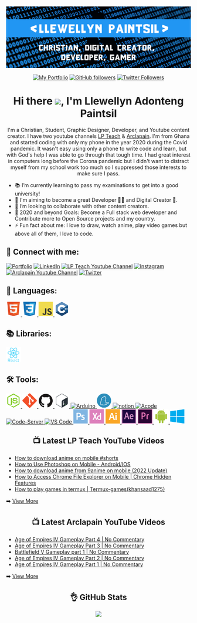 <!-- Banner -->
<p align="center">
<img src="./images/banner.png">
</p>

<div align="center">

<!-- Intro Cards -->
<p>
<a href="https://bit.ly/Llewellyn-portfolio-v1" target="_blank">
<img alt="My Portfolio" src="https://img.shields.io/website?down_color=red&down_message=DOWN&label=My%20Portfolio&logo=opera&logoColor=2196f3&style=for-the-badge&up_color=2196f3&up_message=UP&url=https%3A%2F%2Fllewellyn500.github.io/portfolio/"></a> <a href="https://github.com/Llewellyn500" target="_blank"><img alt="GitHub followers" src="https://img.shields.io/github/followers/Llewellyn500?color=white&logo=github&style=for-the-badge"></a> <a href="https://twitter.com/LlewellynAdont1?s=09" target="_blank">
<img alt="Twitter Followers" src="https://img.shields.io/twitter/follow/LlewellynAdont1?color=%231DA1F2&label=Follow%20me&logo=Twitter&style=for-the-badge"></a> 
</p>

<!-- Heading -->
<h1> 
Hi there <img  height="40px" src="https://camo.githubusercontent.com/c5763e7c322079fa5e6256670a7ba475d7d41b94afc2d033ef72a9b98a62ef80/68747470733a2f2f6d656469612e74656e6f722e636f6d2f696d616765732f62363137633336663964623237366433313436653937346238666636346634632f74656e6f722e676966" />, I'm Llewellyn Adonteng Paintsil 
</h1>

<!-- Body -->
<p>
I'm a Christian, Student, Graphic Designer, Developer, and Youtube content creator. I have two youtube channels <a href="http://www.youtube.com/c/LPTeach" target="_blank">LP Teach</a> & <a href="https://www.youtube.com/channel/UCcXLspJdUMq5E8-jU0CXuNA" target="_blank">Arclapain</a>. I'm from Ghana and started coding with only my phone in the year 2020 during the Covid pandemic. It wasn't easy using only a phone to write code and learn, but with God's help I was able to go through that tough time. I had great interest in computers long before the Corona pandemic but I didn't want to distract myself from my school work too much so I suppressed those interests to make sure I pass.
</p>
</div>

<p>
<ul>
<li>📚 I’m currently learning to pass my examinations to get into a good university!</li>
<li>🌱 I'm aiming to become a great Developer 👨‍💻 and Digital Creator 🎥.</li>
<li>👯 I’m looking to collaborate with other content creators.</li>
<li>🥅 2020 and beyond Goals: Become a Full stack web developer and Contribute more to Open Source projects and my country.</li>
<li>⚡ Fun fact about me: I love to draw, watch anime, play video games but above all of them, I love to code.</li>
</ul>
</p>

<!-- Social Media Links -->
<h2>📱 Connect with me:</h2>
<p>
<a href="https://bit.ly/Llewellyn-portfolio-v1" target="_blank"><img alt="Portfolio" src="https://img.shields.io/badge/-Portfolio-2196f3?style=for-the-badge&logo=opera&logoColor=fff"/></a>
<a href="https://www.linkedin.com/in/llewellynpaintsil" target="_blank"><img alt="LinkedIn" src="https://img.shields.io/badge/-LinkedIn-0A66C2?style=for-the-badge&logo=linkedin&logoColor=fff"/></a>
<a href="https://www.youtube.com/channel/UCcrvHbgE3u_eDfYm6iJKEvg" target="_blank"><img alt="LP Teach Youtube Channel" src="https://img.shields.io/badge/-LP Teach-FF0000?style=for-the-badge&logo=youtube&logoColor=fff"/></a>
<a href="https://www.instagram.com/llewellynpaint/" target="_blank"><img alt="Instagram" src="https://img.shields.io/badge/-Instagram-E4405F?style=for-the-badge&logo=instagram&logoColor=fff"/></a>
<a href="https://www.youtube.com/channel/UCcXLspJdUMq5E8-jU0CXuNA" target="_blank"><img alt="Arclapain Youtube Channel" src="https://img.shields.io/badge/-Arclapain-FF0000?style=for-the-badge&logo=youtube&logoColor=fff"/></a>
<a href="https://twitter.com/LlewellynAdont1?s=09" target="_blank"><img alt="Twitter" src="https://img.shields.io/badge/-Twitter-1DA1F2?style=for-the-badge&logo=twitter&logoColor=fff"/></a>
</p>

<h2>💬 Languages:</h2>
<p>
<a href="https://en.wikipedia.org/wiki/HTML5" target="_blank">
<img alt="HTML5" width="40px" height="40px" src="https://raw.githubusercontent.com/devicons/devicon/7a4ca8aa871d6dca81691e018d31eed89cb70a76/icons/html5/html5-original.svg" />
</a>
<a href="https://en.wikipedia.org/wiki/CSS" target="_blank">
<img alt="CSS3" width="40px" height="40px" src="https://raw.githubusercontent.com/devicons/devicon/7a4ca8aa871d6dca81691e018d31eed89cb70a76/icons/css3/css3-original.svg" />
</a>
<a href="https://developer.mozilla.org/en-US/docs/Web/JavaScript" target="_blank">
<img alt="JavaScript" width="40px" height="40px" src="https://raw.githubusercontent.com/devicons/devicon/7a4ca8aa871d6dca81691e018d31eed89cb70a76/icons/javascript/javascript-original.svg" />
</a>
<a href="https://www.programiz.com/cpp-programming">
<img alt="c++" width="40px" height="40px" src="https://raw.githubusercontent.com/github/explore/180320cffc25f4ed1bbdfd33d4db3a66eeeeb358/topics/cpp/cpp.png" />
</a>
</p>

<h2>📚 Libraries:</h2>
<p>
<a href="https://reactjs.org/" target="_blank">
<img alt="React.js" width="40px" height="40px" src="https://raw.githubusercontent.com/devicons/devicon/7a4ca8aa871d6dca81691e018d31eed89cb70a76/icons/react/react-original-wordmark.svg"/>
</a>
</p>

<h2>🛠 Tools:</h2>
<p>
<a href="https://nodejs.org/" target="_blank">
<img alt="Node.js" width="40px" height="40px" src="https://raw.githubusercontent.com/devicons/devicon/7a4ca8aa871d6dca81691e018d31eed89cb70a76/icons/nodejs/nodejs-original.svg" />
</a>
<a href="https://git-scm.com/" target="_blank">
<img alt="Git" width="40px" height="40px" src="https://raw.githubusercontent.com/devicons/devicon/7a4ca8aa871d6dca81691e018d31eed89cb70a76/icons/git/git-original.svg" />
</a>
<a href="https://github.com/" target="_blank">
<img alt="GitHub" width="40px" height="40px" src="https://raw.githubusercontent.com/devicons/devicon/7a4ca8aa871d6dca81691e018d31eed89cb70a76/icons/github/github-original.svg" />
</a>
<a href="https://www.gnu.org/software/bash/" target="_blank">
<img alt="Bash" width="40px" height="40px" src="https://raw.githubusercontent.com/devicons/devicon/7a4ca8aa871d6dca81691e018d31eed89cb70a76/icons/bash/bash-original.svg" />
</a>
<a href="https://www.arduino.cc/" target="_blank">
<img alt="Arduino" width="50px" height="40px" src="https://cdn.freebiesupply.com/logos/thumbs/2x/arduino-logo.png" />
</a>
<a href="https://yarnpkg.com/" target="_blank">
<img alt="Yarn" width="40px" height="40px" src="https://raw.githubusercontent.com/devicons/devicon/7a4ca8aa871d6dca81691e018d31eed89cb70a76/icons/yarn/yarn-original.svg" />
</a>
<a href="https://www.notion.so/" target="_blank">
<img alt="notion" width="40px" height="40px" src="https://upload.wikimedia.org/wikipedia/commons/4/45/Notion_app_logo.png" />
</a>
<a href="https://acode.foxdebug.com/" target="_blank">
<img alt="Acode" width="40px" height="40px" src="https://download.cnet.com/a/img/catalog/2020/04/22/6a7a554a-9c2c-4e76-93c4-ce7c5e5997b9/imgingest-8909915181455230082.png" />
</a>
<a href="https://github.com/cdr/code-server" target="_blank">
<img alt="Code-Server" width="40px" height="40px" src="https://github.com/cdr/code-server/blob/main/src/browser/media/pwa-icon.png?raw=true" />
</a>
<a href="https://code.visualstudio.com/" target="_blank">
<img alt="VS Code" width="40px" height="40px" src="https://upload.wikimedia.org/wikipedia/commons/thumb/9/9a/Visual_Studio_Code_1.35_icon.svg/1200px-Visual_Studio_Code_1.35_icon.svg.png" />
</a>
<a href="https://www.adobe.com/products/photoshop.html" target="_blank">
<img alt="Photoshop" width="40px" height="40px" src="https://raw.githubusercontent.com/devicons/devicon/7a4ca8aa871d6dca81691e018d31eed89cb70a76/icons/photoshop/photoshop-plain.svg" />
</a>
<a href="https://www.adobe.com/products/xd.html" target="_blank">
<img alt="XD" width="40px" height="40px" src="https://raw.githubusercontent.com/devicons/devicon/7a4ca8aa871d6dca81691e018d31eed89cb70a76/icons/xd/xd-plain.svg" />
</a>
<a href="https://www.adobe.com/products/illustrator.html" target="_blank">
<img alt="Illustrator" width="40px" height="40px" src="https://raw.githubusercontent.com/devicons/devicon/7a4ca8aa871d6dca81691e018d31eed89cb70a76/icons/illustrator/illustrator-plain.svg" />
</a>
<a href="https://www.adobe.com/products/aftereffects.html" target="_blank">
<img alt="After Effects" width="40px" height="40px" src="https://raw.githubusercontent.com/devicons/devicon/7a4ca8aa871d6dca81691e018d31eed89cb70a76/icons/aftereffects/aftereffects-original.svg" />
</a>
<a href="https://www.adobe.com/products/premiere.html" target="_blank">
<img alt="Premiere Pro" width="40px" height="40px" src="https://raw.githubusercontent.com/devicons/devicon/7a4ca8aa871d6dca81691e018d31eed89cb70a76/icons/premierepro/premierepro-original.svg" />
</a>
<a href="https://www.android.com/" target="_blank">
<img alt="Android" width="40px" height="40px" src="https://raw.githubusercontent.com/devicons/devicon/7a4ca8aa871d6dca81691e018d31eed89cb70a76/icons/android/android-original.svg" />
</a>
<a href="https://www.microsoft.com/en-us/windows" target="_blank">
<img alt="Windows" width="40px" height="40px" src="https://raw.githubusercontent.com/devicons/devicon/7a4ca8aa871d6dca81691e018d31eed89cb70a76/icons/windows8/windows8-original.svg" />
</a>
</p>

<h2 align="center"> 📺 Latest LP Teach YouTube Videos </h2>

<!-- LP-TEACH-YOUTUBE:START -->
- [How to download anime on mobile #shorts](https://www.youtube.com/watch?v=jXIVB3dJwUo)
- [How to Use Photoshop on Mobile - Android/IOS](https://www.youtube.com/watch?v=UZa5ZArSveA)
- [How to download anime from 9anime on mobile &lpar;2022 Update&rpar;](https://www.youtube.com/watch?v=QdN3aQ3l8MU)
- [How to Access Chrome File Explorer on Mobile | Chrome Hidden Features](https://www.youtube.com/watch?v=-CgMTEpfEKs)
- [How to play games in termux | Termux-games&lpar;khansaad1275&rpar;](https://www.youtube.com/watch?v=4-FaBmjYnSA)
<!-- LP-TEACH-YOUTUBE:END -->

➡️ <a href="https://www.youtube.com/channel/UCcrvHbgE3u_eDfYm6iJKEvg">View More</a>

<h2 align="center"> 📺 Latest Arclapain YouTube Videos </h2>

<!-- ARCLAPAIN-YOUTUBE:START -->
- [Age of Empires IV Gameplay Part 4 | No Commentary](https://www.youtube.com/watch?v=Hy_Rf0vGOr4)
- [Age of Empires IV Gameplay Part 3 | No Commentary](https://www.youtube.com/watch?v=lqt1itc2m8g)
- [Battlefield V Gameplay part 1 | No Commentary](https://www.youtube.com/watch?v=7tcoqCBE6S0)
- [Age of Empires IV Gameplay Part 2 | No Commentary](https://www.youtube.com/watch?v=hjW62cgu0Eo)
- [Age of Empires IV Gameplay Part 1 | No Commentary](https://www.youtube.com/watch?v=hodp4rza3Pk)
<!-- ARCLAPAIN-YOUTUBE:END -->

➡️ <a href="https://www.youtube.com/channel/UCcXLspJdUMq5E8-jU0CXuNA">View More </a> 

<h2 align="center"> 👌 GitHub Stats </h2>
<p align="center">
<img src="https://github-readme-stats-rho-rouge.vercel.app/api?username=Llewellyn500&show_icons=true&hide_border=true&theme=algolia" />
</p>
